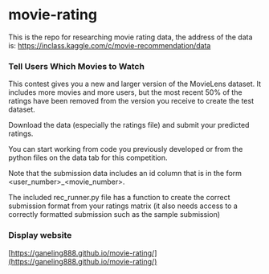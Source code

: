# movie-rating
This is the repo for researching movie rating data, the address of the data is: https://inclass.kaggle.com/c/movie-recommendation/data

### Tell Users Which Movies to Watch

This contest gives you a new and larger version of the MovieLens dataset.  It includes more movies and more users, but the most recent 50% of the ratings have been removed from the version you receive to create the test dataset.

Download the data (especially the ratings file) and submit your predicted ratings.

You can start working from code you previously developed or from the python files on the data tab for this competition.  

Note that the submission data includes an id column that is in the form <user_number>_<movie_number>.

The included rec_runner.py file has a function to create the correct submission format from your ratings matrix (it also needs access to a correctly formatted submission such as the sample submission)

### Display website
[https://ganeling888.github.io/movie-rating/](https://ganeling888.github.io/movie-rating/)
